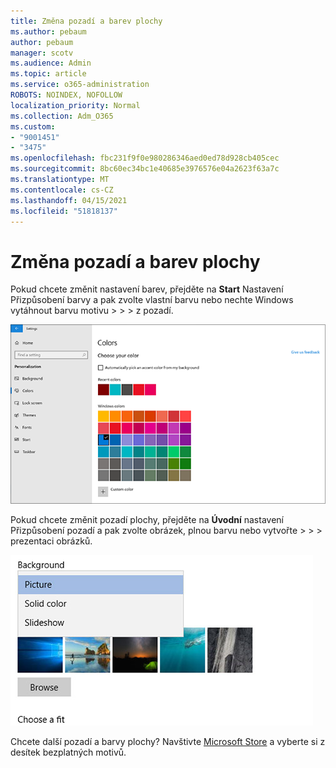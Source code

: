 ```yaml
---
title: Změna pozadí a barev plochy
ms.author: pebaum
author: pebaum
manager: scotv
ms.audience: Admin
ms.topic: article
ms.service: o365-administration
ROBOTS: NOINDEX, NOFOLLOW
localization_priority: Normal
ms.collection: Adm_O365
ms.custom:
- "9001451"
- "3475"
ms.openlocfilehash: fbc231f9f0e980286346aed0ed78d928cb405cec
ms.sourcegitcommit: 8bc60ec34bc1e40685e3976576e04a2623f63a7c
ms.translationtype: MT
ms.contentlocale: cs-CZ
ms.lasthandoff: 04/15/2021
ms.locfileid: "51818137"
---
```

# <a name="change-your-desktop-background-and-colors"></a>Změna pozadí a barev plochy

Pokud chcete změnit nastavení barev, přejděte na **Start** Nastavení Přizpůsobení barvy a pak zvolte vlastní barvu nebo nechte Windows vytáhnout barvu motivu  >    >    >  z pozadí.

![Přizpůsobte si barvy ve Windows.](media/windows-personalization-colors.png)

Pokud chcete změnit pozadí plochy, přejděte na **Úvodní** nastavení Přizpůsobení pozadí a pak zvolte obrázek, plnou barvu nebo vytvořte  >    >    >  prezentaci obrázků. 

![Změňte pozadí plochy Windows.](media/windows-desktop-background.png)

Chcete další pozadí a barvy plochy? Navštivte [Microsoft Store](https://www.microsoft.com/store/collections/windowsthemes) a vyberte si z desítek bezplatných motivů.
